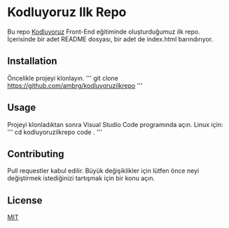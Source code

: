 # Kodluyoruz Ilk Repo
Bu repo [Kodluyoruz](https://www.patika.dev/) Front-End eğitiminde oluşturduğumuz ilk repo. İçerisinde bir adet README dosyası, bir adet de index.html barındırıyor.

## Installation
Öncelikle projeyi klonlayın. 
'''
git clone https://github.com/ambrg/kodluyoruzilkrepo
'''

## Usage
Projeyi klonladıktan sonra Visual Studio Code programında açın.
Linux için:
'''
cd kodluyoruzilkrepo
code .
'''

## Contributing
Pull requestler kabul edilir. Büyük değişiklikler için lütfen önce neyi değiştirmek istediğinizi tartışmak için bir konu açın.

## License
[MIT](https://github.com/git/git-scm.com/blob/main/MIT-LICENSE.txt)
